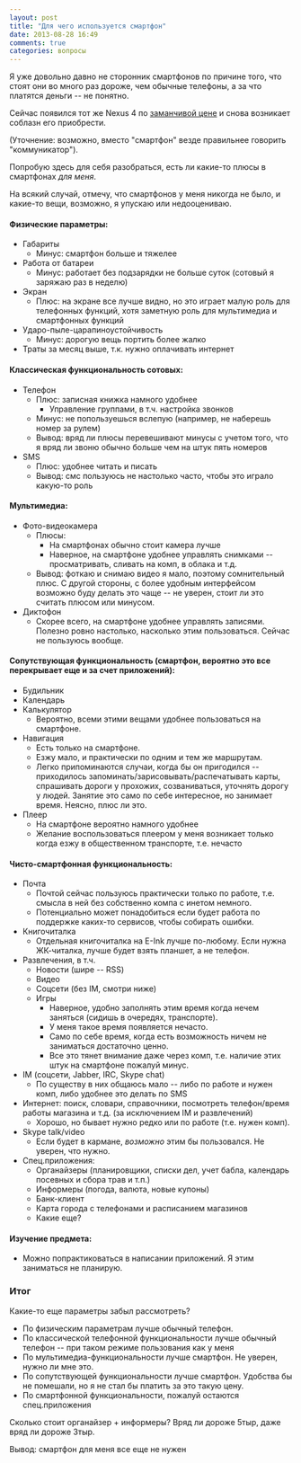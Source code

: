 ```yaml
---
layout: post
title: "Для чего используется смартфон"
date: 2013-08-28 16:49
comments: true
categories: вопросы
---
```


Я уже довольно давно не сторонник смартфонов по причине того, что стоят они во много раз дороже, чем
обычные телефоны, а за что платятся деньги -- не понятно.

Сейчас появился тот же Nexus 4 по [заманчивой цене](http://habrahabr.ru/post/191726/) и снова возникает
соблазн его приобрести.

(Уточнение: возможно, вместо "смартфон" везде правильнее говорить "коммуникатор").

Попробую здесь для себя разобраться, есть ли какие-то плюсы в смартфонах *для меня*.

На всякий случай, отмечу, что смартфонов у меня никогда не было, и какие-то вещи, возможно, я упускаю или недооцениваю.

<!-- more -->

#### Физические параметры:

  * Габариты
    * Минус: смартфон больше и тяжелее
  * Работа от батареи
    * Минус: работает без подзарядки не больше суток (сотовый я заряжаю раз в неделю)
  * Экран
    * Плюс: на экране все лучше видно, но это играет малую роль для телефонных функций, хотя заметную роль для мультимедиа и смартфонных функций
  * Ударо-пыле-царапиноустойчивость
    * Минус: дорогую вещь портить более жалко
  * Траты за месяц выше, т.к. нужно оплачивать интернет

#### Классическая функциональность сотовых:

  * Телефон
    * Плюс: записная книжка намного удобнее
      * Управление группами, в т.ч. настройка звонков
    * Минус: не попользуешься вслепую (например, не наберешь номер за рулем)
    * Вывод: вряд ли плюсы перевешивают минусы с учетом того, что я вряд ли звоню обычно больше чем на штук пять номеров
  * SMS
    * Плюс: удобнее читать и писать
    * Вывод: смс пользуюсь не настолько часто, чтобы это играло какую-то роль

#### Мультимедиа:

  * Фото-видеокамера
    * Плюсы:
      * На смартфонах обычно стоит камера лучше
      * Наверное, на смартфоне удобнее управлять снимками -- просматривать, сливать на комп, в облака и т.д.
    * Вывод: фоткаю и снимаю видео я мало, поэтому сомнительный плюс. 
      С другой стороны, с более удобным интерфейсом возможно буду делать это чаще -- не уверен, стоит ли это считать плюсом или минусом.
  * Диктофон
    * Скорее всего, на смартфоне удобнее управлять записями. Полезно ровно настолько, насколько этим пользоваться. Сейчас не пользуюсь вообще.
    
#### Сопутствующая функциональность (смартфон, вероятно это все перекрывает еще и за счет приложений):

  * Будильник
  * Календарь
  * Калькулятор
    * Вероятно, всеми этими вещами удобнее пользоваться на смартфоне. 
  * Навигация
    * Есть только на смартфоне.
    * Езжу мало, и практически по одним и тем же маршрутам.
    * Легко припоминаются случаи, когда бы он пригодился -- приходилось запоминать/зарисовывать/распечатывать карты, спрашивать дороги у прохожих, созваниваться, уточнять дорогу у людей. Занятие это само по себе интересное, но занимает время. Неясно, плюс ли это.
  * Плеер
    * На смартфоне вероятно намного удобнее
    * Желание воспользоваться плеером у меня возникает только когда езжу в общественном транспорте, т.е. нечасто

#### Чисто-смартфонная функциональность:

  * Почта
    * Почтой сейчас пользуюсь практически только по работе, т.е. смысла в ней без собственно компа с инетом немного.
    * Потенциально может понадобиться если будет работа по поддержке каких-то сервисов, чтобы собирать ошибки.
  * Книгочиталка
    * Отдельная книгочиталка на E-Ink лучше по-любому. Если нужна ЖК-читалка, лучше будет взять планшет, а не телефон.
  * Развлечения, в т.ч.
    * Новости (шире -- RSS)
    * Видео
    * Соцсети (без IM, смотри ниже)
    * Игры
      * Наверное, удобно заполнять этим время когда нечем заняться (сидишь в очередях, транспорте). 
      * У меня такое время появляется нечасто.
      * Само по себе время, когда есть возможность ничем не заниматься достаточно ценно.
      * Все это тянет внимание даже через комп, т.е. наличие этих штук на смартфоне пожалуй минус.
  * IM (соцсети, Jabber, IRC, Skype chat)
    * По существу в них общаюсь мало -- либо по работе и нужен комп, либо удобнее это делать по SMS
  * Интернет: поиск, словари, справочники, посмотреть телефон/время работы магазина и т.д. (за исключением IM и развлечений)
    * Хорошо, но бывает нужно редко или по работе (т.е. нужен комп).
  * Skype talk/video
    * Если будет в кармане, *возможно* этим бы пользовался. Не уверен, что нужно.
  * Спец.приложения:
    * Органайзеры (планировщики, списки дел, учет бабла, календарь посевных и сбора трав и т.п.)
    * Информеры (погода, валюта, новые купоны)
    * Банк-клиент
    * Карта города с телефонами и расписанием магазинов
    * Какие еще?

#### Изучение предмета:

  * Можно попрактиковаться в написании приложений. Я этим заниматься не планирую.

### Итог

Какие-то еще параметры забыл рассмотреть?

  * По физическим параметрам лучше обычный телефон.
  * По классической телефонной функциональности лучше обычный телефон -- при таком режиме пользования как у меня
  * По мультимедиа-функциональности лучше смартфон. Не уверен, нужно ли мне это.
  * По сопутствующей функциональности лучше смартфон. Удобства бы не помешали, но я не стал бы платить за это такую цену.
  * По смартфонной функциональности, пожалуй остаются спец.приложения

Сколько стоит органайзер + информеры? Вряд ли дороже 5тыр, даже вряд ли дороже 3тыр.

Вывод: смартфон для меня все еще не нужен
